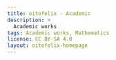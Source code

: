 ```yaml
---
title: oitofelix - Academic
description: >
  Academic works
tags: Academic works, Mathematics
license: CC BY-SA 4.0
layout: oitofelix-homepage
---
```

